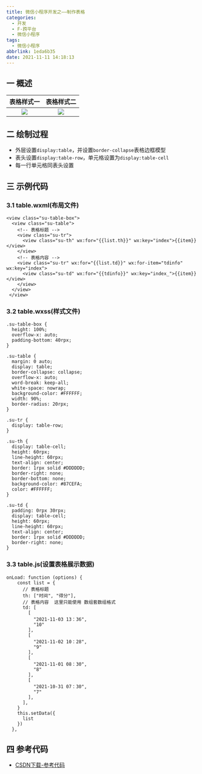 ```yaml
---
title: 微信小程序开发之——制作表格
categories:
  - 开发
  - F-跨平台
  - 微信小程序
tags:
  - 微信小程序
abbrlink: 1eda6b35
date: 2021-11-11 14:18:13
---
```

## 一 概述

| 表格样式一 | 表格样式二 |
| :--------: | :--------: |
|   ![][1]   |   ![][2]   |

<!--more-->

## 二 绘制过程

* 外层设置`display:table`，并设置`border-collapse`表格边框模型
* 表头设置`display:table-row`，单元格设置为`display:table-cell`
* 每一行单元格同表头设置

## 三 示例代码

### 3.1 table.wxml(布局文件)

```
<view class="su-table-box">
  <view class="su-table">
    <!-- 表格标题 -->
    <view class="su-tr">
      <view class="su-th" wx:for="{{list.th}}" wx:key="index">{{item}}</view>
    </view>
    <!-- 表格内容 -->
    <view class="su-tr" wx:for="{{list.td}}" wx:for-item="tdinfo" wx:key="index">
      <view class="su-td" wx:for="{{tdinfo}}" wx:key="index_">{{item}}</view>
    </view>
  </view>
 </view> 
```

### 3.2 table.wxss(样式文件)

```
.su-table-box {
  height: 100%;
  overflow-x: auto;
  padding-bottom: 40rpx;
}

.su-table {
  margin: 0 auto;
  display: table;
  border-collapse: collapse;
  overflow-x: auto;
  word-break: keep-all;
  white-space: nowrap;
  background-color: #FFFFFF;
  width: 90%;
  border-radius: 20rpx;
}

.su-tr {
  display: table-row;
}

.su-th {
  display: table-cell;
  height: 60rpx;
  line-height: 60rpx;
  text-align: center;
  border: 1rpx solid #DDDDDD;
  border-right: none;
  border-bottom: none;
  background-color: #87CEFA;
  color: #FFFFFF;
}

.su-td {
  padding: 0rpx 30rpx;
  display: table-cell;
  height: 60rpx;
  line-height: 60rpx;
  text-align: center;
  border: 1rpx solid #DDDDDD;
  border-right: none;
}
```

### 3.3 table.js(设置表格展示数据)

```
onLoad: function (options) {
    const list = {
      // 表格标题
      th: ["时间", "得分"],
      // 表格内容  这里只能使用 数组套数组格式
      td: [
        [
          "2021-11-03 13：36",
          "10"
        ],
        [
          "2021-11-02 10：28",
          "9"
        ],
        [
          "2021-11-01 08：30",
          "8"
        ],
        [
          "2021-10-31 07：30",
          "7"
        ],
      ],
    }
    this.setData({
      list
    })
  },
```

## 四 参考代码

* [CSDN下载-参考代码](https://download.csdn.net/download/Calvin_zhou/40195054)





[1]:https://raw.githubusercontent.com/PGzxc/CDN/master/blog-wechat/wechat-table-top-view.png
[2]:https://raw.githubusercontent.com/PGzxc/CDN/master/blog-wechat/wechat-table-left-view.png

